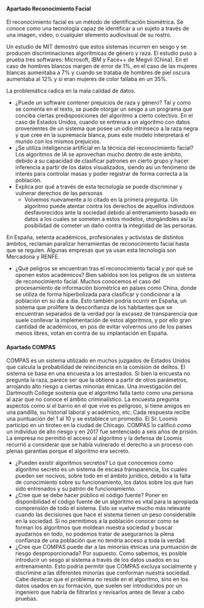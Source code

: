 #### Apartado Reconocimiento Facial

El reconocimiento facial es un método de identificación biométrica. Se conoce como una tecnología capaz de identificar a un sujeto a través de una imagen, video, o cualquier elemento audiovisual de su rostro. 

Un estudio de MIT demostró que estos sistemas incurren en sesgo y se producen discriminaciones algorítmicas de género y raza. El estudio puso a prueba tres softwares: Microsoft, IBM y Face++ de Megvii (China). En el caso de hombres blancos margen de error de 1%, en el caso de las mujeres blancas aumentaba a 7% y cuando se trataba de hombres de piel oscura aumentaba al 12% y si eran mujeres de color fallaba en un 35%. 

La problemática radica en la mala calidad de datos.

- ¿Puede un software contener prejuicios de raza y género? Tal y como se comenta en el texto, se puede otorgar un sesgo a un programa que conciba ciertas predisposiciones del algoritmo a cierto colectivo. En el caso de Estados Unidos, cuando se entrena a un algoritmo con datos provenientes de un sistema que posee un odio intrínseco a la raza negra y que cree en la supremacía blanca, pues este modelo interpretará el mundo con los mismos prejuicios.
- ¿Se utiliza inteligencia artificial en la técnica del reconocimiento facial? Los algoritmos de IA se aprovechan mucho dentro de este ámbito, debido a su capacidad de clasificar patrones en cierto grupo y hacer inferencia a partir de los datos visualizados, siendo así un fenómeno de interés para controlar masas y poder registrar de forma correcta a la población. 
- Explica por qué a través de esta tecnología se puede discriminar y vulnerar derechos de las personas
	- Volvemos nuevamente a lo citado en la primera pregunta. Un algoritmo puede atentar contra los derechos de aquellos individuos desfavorecidos ante la sociedad debido al entrenamiento basado en datos a los cuales se someten a estos modelos, otorgándoles así la posibilidad de cometer un daño contra la integridad de las personas.

En España, setenta académicos, profesionales y activistas de distintos ámbitos, reclaman paralizar herramientas de reconocimiento facial hasta que se regulen. Algunas empresas que ya usan esta tecnología son Mercadona y RENFE.

- ¿Qué peligros se encuentran tras el reconocimiento facial y por qué se oponen estos académicos? Bien sabidos son los peligros de un sistema de reconocimiento facial. Muchos conocemos el caso del procesamiento de información biométrica en países como China, donde se utiliza de forma hiperbolizada para clasificar y condicionar a la población en su día a día. Esto también podría ocurrir en España, un sistema que prolifere la desconfianza de los habitantes que se encuentran separados de la verdad por la escasez de transparencia que suele conllevar la implementación de estos algoritmos, y por ello gran cantidad de académicos, en pos de evitar volvernos uno de los países menos libres, votan en contra de su implantación en España. 

#### Apartado COMPAS

COMPAS es un sistema utilizado en muchos juzgados de Estados Unidos que calcula la probabilidad de reincidencia en la comisión de delitos. El sistema se basa en una encuesta a los arrestados. Si bien la encuesta no pregunta la raza, parece ser que la obtiene a partir de otros parámetros, arrojando alto riesgo a ciertas minorías étnicas. Una investigación del Dartmouth College sostenía que el algoritmo falla tanto como una persona al azar que no conoce el ámbito criminalístico. La encuesta pregunta aspectos como si el barrio en el que vive es peligroso, si tiene amigos en una pandilla, su historial laboral y académico, etc. Cada respuesta recibe una puntuación del 1 al 10 y se establece un promedio. El Sr. Loomis participó en un tiroteo en la ciudad de Chicago. COMPAS lo calificó como un individuo de alto riesgo y en 2017 fue sentenciado a seis años de prisión. La empresa no permitió el acceso al algoritmo y la defensa de Loomis recurrió a considerar que se había vulnerado el derecho a un proceso con plenas garantías porque el algoritmo era secreto.

- ¿Pueden existir algoritmos secretos? Lo que conocemos como algoritmo secreto es un sistema de escasa transparencia, los cuales pueden ser nocivos, sobre todo en el ámbito jurídico, debido a la falta de conocimiento sobre su funcionamiento, los datos sobre los que han sido entrenados y su patrón de funcionamiento.
- ¿Cree que se debe hacer público el código fuente? Poner en disponibilidad el código fuente de un algoritmo es vital para la apropiada comprensión de todo el sistema. Esto se vuelve mucho más relevante cuando las decisiones que hace el sistema tienen un peso considerable en la sociedad. Si no permitimos a la población conocer como se forman los algoritmos que moldean nuestra sociedad y buscar ayudarnos en todo, no podemos tratar de asegurarnos la plena confianza de una población que no tendría acceso a toda la verdad.
- ¿Cree que COMPAS puede dar a las minorías étnicas una puntuación de riesgo desproporcionada? Por supuesto. Como sabemos, es posible introducir un sesgo al sistema a través de los datos usados en su entrenamiento. Esto podría permitir que COMPAS excluya socialmente y discrimine a las diferentes minorías que conforman nuestra sociedad. Cabe destacar que el problema no reside en el algoritmo, sino en los datos usados en su formación, que suelen ser introducidos por un ingeniero que habría de filtrarlos y revisarlos antes de llevar a cabo pruebas. 